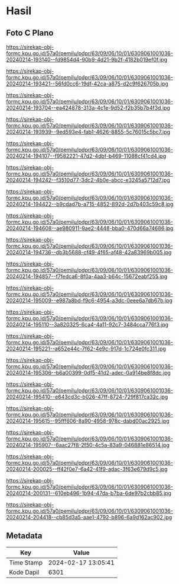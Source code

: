 # Hasil

## Foto C Plano

https://sirekap-obj-formc.kpu.go.id/57a0/pemilu/pdpr/63/09/06/10/01/6309061001036-20240214-193140--fd9854d4-90b9-4d21-9b2f-4182b019ef0f.jpg

https://sirekap-obj-formc.kpu.go.id/57a0/pemilu/pdpr/63/09/06/10/01/6309061001036-20240214-193421--56fd0cc6-19df-42ca-a875-d2c9f626705b.jpg

https://sirekap-obj-formc.kpu.go.id/57a0/pemilu/pdpr/63/09/06/10/01/6309061001036-20240214-193704--ea424878-313a-4c1e-9d52-f2b35b7b4f3d.jpg

https://sirekap-obj-formc.kpu.go.id/57a0/pemilu/pdpr/63/09/06/10/01/6309061001036-20240214-193939--9ed593e4-fab1-4626-8855-5c76015c5bc7.jpg

https://sirekap-obj-formc.kpu.go.id/57a0/pemilu/pdpr/63/09/06/10/01/6309061001036-20240214-194107--f9582221-47d2-4dbf-b469-11088cf41cd4.jpg

https://sirekap-obj-formc.kpu.go.id/57a0/pemilu/pdpr/63/09/06/10/01/6309061001036-20240214-194242--f3510d77-3dc2-4b0e-abcc-e3245a5712d7.jpg

https://sirekap-obj-formc.kpu.go.id/57a0/pemilu/pdpr/63/09/06/10/01/6309061001036-20240214-194422--b9cdad7b-a715-4852-892d-2d7b403c59c8.jpg

https://sirekap-obj-formc.kpu.go.id/57a0/pemilu/pdpr/63/09/06/10/01/6309061001036-20240214-194608--ae980911-9ae2-4448-bba0-470d66a74686.jpg

https://sirekap-obj-formc.kpu.go.id/57a0/pemilu/pdpr/63/09/06/10/01/6309061001036-20240214-194736--db3b5688-cf49-4f65-af48-42a83969b005.jpg

https://sirekap-obj-formc.kpu.go.id/57a0/pemilu/pdpr/63/09/06/10/01/6309061001036-20240214-194857--f7fedca6-8f0a-4aa3-b64c-15672eabf255.jpg

https://sirekap-obj-formc.kpu.go.id/57a0/pemilu/pdpr/63/09/06/10/01/6309061001036-20240214-195009--e987a8bd-f9c6-4954-a3dc-0eee6a7db67b.jpg

https://sirekap-obj-formc.kpu.go.id/57a0/pemilu/pdpr/63/09/06/10/01/6309061001036-20240214-195110--3a820325-6ca4-4a11-92c7-3484cca776f3.jpg

https://sirekap-obj-formc.kpu.go.id/57a0/pemilu/pdpr/63/09/06/10/01/6309061001036-20240214-195221--a652e44c-7f62-4e9c-917d-1c724e0fc311.jpg

https://sirekap-obj-formc.kpu.go.id/57a0/pemilu/pdpr/63/09/06/10/01/6309061001036-20240214-195306--b6a00399-0df5-41d2-adec-0a914be8f8dc.jpg

https://sirekap-obj-formc.kpu.go.id/57a0/pemilu/pdpr/63/09/06/10/01/6309061001036-20240214-195410--e643cd3c-b026-47ff-8724-729f817ca32c.jpg

https://sirekap-obj-formc.kpu.go.id/57a0/pemilu/pdpr/63/09/06/10/01/6309061001036-20240214-195615--95fff606-8a90-4958-978c-dabd00ac2925.jpg

https://sirekap-obj-formc.kpu.go.id/57a0/pemilu/pdpr/63/09/06/10/01/6309061001036-20240214-195907--6aac27f8-2f50-4c5a-83a9-046881e86514.jpg

https://sirekap-obj-formc.kpu.go.id/57a0/pemilu/pdpr/63/09/06/10/01/6309061001036-20240214-200025--ff42f0e7-6a42-41f9-adac-3f63e679d9c5.jpg

https://sirekap-obj-formc.kpu.go.id/57a0/pemilu/pdpr/63/09/06/10/01/6309061001036-20240214-200131--610eb496-1b94-47da-b7ba-6de97b2cbb85.jpg

https://sirekap-obj-formc.kpu.go.id/57a0/pemilu/pdpr/63/09/06/10/01/6309061001036-20240214-204418--cb85d3a5-aae1-4792-b896-6a9d162ac902.jpg


## Metadata

| Key        | Value               |
| ---------- | ------------------- |
| Time Stamp | 2024-02-17 13:05:41 |
| Kode Dapil | 6301                |




